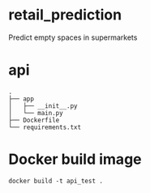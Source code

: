 # retail_prediction
Predict empty spaces in supermarkets


# api
```
.
├── app
│   ├── __init__.py
│   └── main.py
├── Dockerfile
└── requirements.txt

```


# Docker build image

```
docker build -t api_test .
```